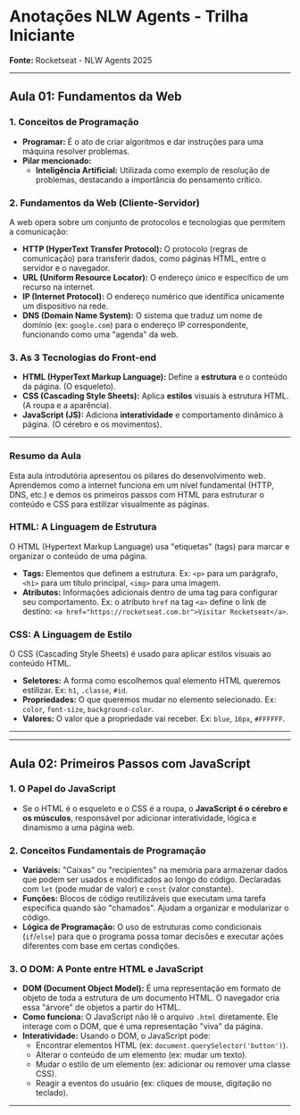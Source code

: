 # Anotações NLW Agents - Trilha Iniciante

**Fonte:** Rocketseat - NLW Agents 2025

---

## Aula 01: Fundamentos da Web

### 1. Conceitos de Programação

- **Programar:** É o ato de criar algoritmos e dar instruções para uma máquina resolver problemas.
- **Pilar mencionado:**
  - **Inteligência Artificial:** Utilizada como exemplo de resolução de problemas, destacando a importância do pensamento crítico.

### 2. Fundamentos da Web (Cliente-Servidor)

A web opera sobre um conjunto de protocolos e tecnologias que permitem a comunicação:

- **HTTP (HyperText Transfer Protocol):** O protocolo (regras de comunicação) para transferir dados, como páginas HTML, entre o servidor e o navegador.
- **URL (Uniform Resource Locator):** O endereço único e específico de um recurso na internet.
- **IP (Internet Protocol):** O endereço numérico que identifica unicamente um dispositivo na rede.
- **DNS (Domain Name System):** O sistema que traduz um nome de domínio (ex: `google.com`) para o endereço IP correspondente, funcionando como uma "agenda" da web.


### 3. As 3 Tecnologias do Front-end

- **HTML (HyperText Markup Language):** Define a **estrutura** e o conteúdo da página. (O esqueleto).
- **CSS (Cascading Style Sheets):** Aplica **estilos** visuais à estrutura HTML. (A roupa e a aparência).
- **JavaScript (JS):** Adiciona **interatividade** e comportamento dinâmico à página. (O cérebro e os movimentos).

---


### Resumo da Aula

Esta aula introdutória apresentou os pilares do desenvolvimento web. Aprendemos como a internet funciona em um nível fundamental (HTTP, DNS, etc.) e demos os primeiros passos com HTML para estruturar o conteúdo e CSS para estilizar visualmente as páginas.

### HTML: A Linguagem de Estrutura

O HTML (Hypertext Markup Language) usa "etiquetas" (tags) para marcar e organizar o conteúdo de uma página.

* **Tags:** Elementos que definem a estrutura. Ex: `<p>` para um parágrafo, `<h1>` para um título principal, `<img>` para uma imagem.
* **Atributos:** Informações adicionais dentro de uma tag para configurar seu comportamento. Ex: o atributo `href` na tag `<a>` define o link de destino: `<a href="https://rocketseat.com.br">Visitar Rocketseat</a>`.

### CSS: A Linguagem de Estilo

O CSS (Cascading Style Sheets) é usado para aplicar estilos visuais ao conteúdo HTML.

* **Seletores:** A forma como escolhemos qual elemento HTML queremos estilizar. Ex: `h1`, `.classe`, `#id`.
* **Propriedades:** O que queremos mudar no elemento selecionado. Ex: `color`, `font-size`, `background-color`.
* **Valores:** O valor que a propriedade vai receber. Ex: `blue`, `16px`, `#FFFFFF`.

<hr>

---

## Aula 02: Primeiros Passos com JavaScript

### 1. O Papel do JavaScript

- Se o HTML é o esqueleto e o CSS é a roupa, o **JavaScript é o cérebro e os músculos**, responsável por adicionar interatividade, lógica e dinamismo a uma página web.

### 2. Conceitos Fundamentais de Programação

- **Variáveis:** "Caixas" ou "recipientes" na memória para armazenar dados que podem ser usados e modificados ao longo do código. Declaradas com `let` (pode mudar de valor) e `const` (valor constante).
- **Funções:** Blocos de código reutilizáveis que executam uma tarefa específica quando são "chamados". Ajudam a organizar e modularizar o código.
- **Lógica de Programação:** O uso de estruturas como condicionais (`if`/`else`) para que o programa possa tomar decisões e executar ações diferentes com base em certas condições.

### 3. O DOM: A Ponte entre HTML e JavaScript

- **DOM (Document Object Model):** É uma representação em formato de objeto de toda a estrutura de um documento HTML. O navegador cria essa "árvore" de objetos a partir do HTML.
- **Como funciona:** O JavaScript não lê o arquivo `.html` diretamente. Ele interage com o DOM, que é uma representação "viva" da página.
- **Interatividade:** Usando o DOM, o JavaScript pode:
  - Encontrar elementos HTML (ex: `document.querySelector('button')`).
  - Alterar o conteúdo de um elemento (ex: mudar um texto).
  - Mudar o estilo de um elemento (ex: adicionar ou remover uma classe CSS).
  - Reagir a eventos do usuário (ex: cliques de mouse, digitação no teclado).

---
